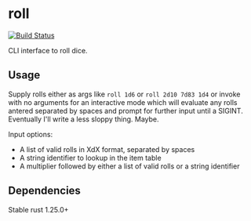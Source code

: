 # roll
[![Build Status](https://travis-ci.org/deciduously/roll.svg?branch=master)](https://travis-ci.org/deciduously/roll)

CLI interface to roll dice.

## Usage

Supply rolls either as args like `roll 1d6` or `roll 2d10 7d83 1d4` or invoke with no arguments for an interactive mode which will evaluate any rolls antered separated by spaces and prompt for further input until a SIGINT.  Eventually I'll write a less sloppy thing.  Maybe.

Input options:

* A list of valid rolls in XdX format, separated by spaces
* A string identifier to lookup in the item table
* A multiplier followed by either a list of valid rolls or a string identifier

## Dependencies

Stable rust 1.25.0+
